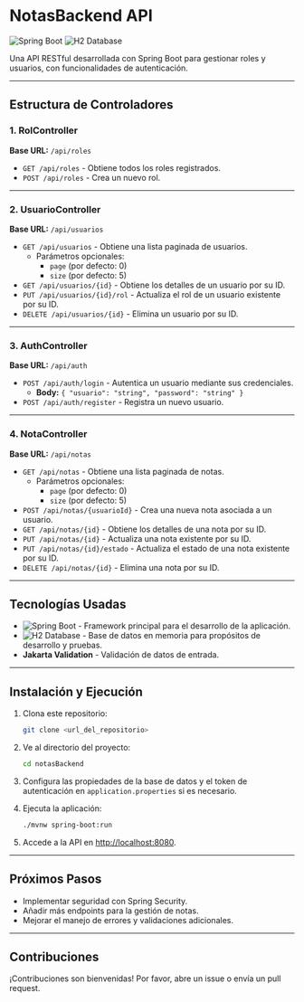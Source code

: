 # NotasBackend API

![Spring Boot](https://img.shields.io/badge/Spring%20Boot-2.5.4-green?style=flat-square)
![H2 Database](https://img.shields.io/badge/Database-H2-blue?style=flat-square)

Una API RESTful desarrollada con Spring Boot para gestionar roles y usuarios, con funcionalidades de autenticación.

---

## Estructura de Controladores

### 1. RolController
**Base URL:** `/api/roles`

- `GET /api/roles` - Obtiene todos los roles registrados.
- `POST /api/roles` - Crea un nuevo rol.

---

### 2. UsuarioController
**Base URL:** `/api/usuarios`

- `GET /api/usuarios` - Obtiene una lista paginada de usuarios.
  - Parámetros opcionales:
    - `page` (por defecto: 0)
    - `size` (por defecto: 5)
- `GET /api/usuarios/{id}` - Obtiene los detalles de un usuario por su ID.
- `PUT /api/usuarios/{id}/rol` - Actualiza el rol de un usuario existente por su ID. 
- `DELETE /api/usuarios/{id}` - Elimina un usuario por su ID.

---

### 3. AuthController
**Base URL:** `/api/auth`

- `POST /api/auth/login` - Autentica un usuario mediante sus credenciales.
  - **Body:** `{ "usuario": "string", "password": "string" }`
- `POST /api/auth/register` - Registra un nuevo usuario.

---

### 4. NotaController
**Base URL:** `/api/notas`

- `GET /api/notas` - Obtiene una lista paginada de notas.
  - Parámetros opcionales:
    - `page` (por defecto: 0)
    - `size` (por defecto: 5)
- `POST /api/notas/{usuarioId}` - Crea una nueva nota asociada a un usuario.
- `GET /api/notas/{id}` - Obtiene los detalles de una nota por su ID.
- `PUT /api/notas/{id}` - Actualiza una nota existente por su ID.
- `PUT /api/notas/{id}/estado` - Actualiza el estado de una nota existente por su ID. 
- `DELETE /api/notas/{id}` - Elimina una nota por su ID.

---

## Tecnologías Usadas

- ![Spring Boot](https://img.shields.io/badge/Spring%20Boot-2.5.4-green?style=flat-square) - Framework principal para el desarrollo de la aplicación.
- ![H2 Database](https://img.shields.io/badge/Database-H2-blue?style=flat-square) - Base de datos en memoria para propósitos de desarrollo y pruebas.
- **Jakarta Validation** - Validación de datos de entrada.

---

## Instalación y Ejecución

1. Clona este repositorio:
   ```bash
   git clone <url_del_repositorio>
   ```

2. Ve al directorio del proyecto:
   ```bash
   cd notasBackend
   ```

3. Configura las propiedades de la base de datos y el token de autenticación en `application.properties` si es necesario.

4. Ejecuta la aplicación:
   ```bash
   ./mvnw spring-boot:run
   ```

5. Accede a la API en [http://localhost:8080](http://localhost:8080).

---

## Próximos Pasos

- Implementar seguridad con Spring Security.
- Añadir más endpoints para la gestión de notas.
- Mejorar el manejo de errores y validaciones adicionales.

---

## Contribuciones

¡Contribuciones son bienvenidas! Por favor, abre un issue o envía un pull request.
